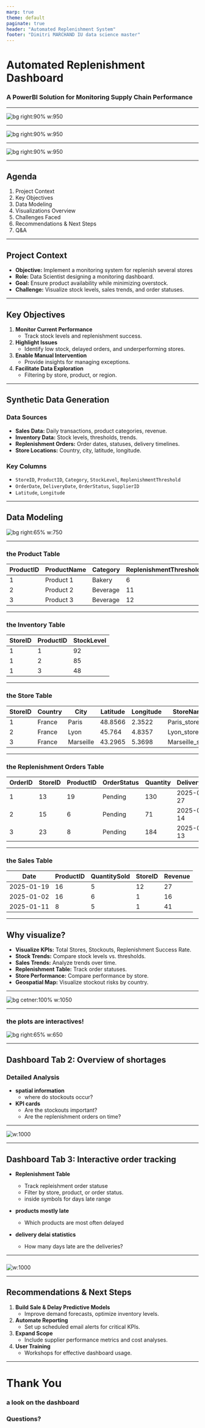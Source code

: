 ```yaml
---
marp: true
theme: default
paginate: true
header: "Automated Replenishment System"
footer: "Dimitri MARCHAND IU data science master"
---
```


# Automated Replenishment Dashboard

### A PowerBI Solution for Monitoring Supply Chain Performance




<!-- 
Hello, my name is Dimitri MARCHAND, I am a data science student and I'm excited to present my project on Automated Replenishment System dashboard today.

In today's rapidly evolving retail landscape, maintaining optimal inventory levels while minimizing costs has become increasingly complex. my PowerBI dashboard addresses these challenges head-on by providing real-time insights and actionable intelligence to supply chain experts.

I wanted to prototype a valuable solution therefore I simulated data and built a powerBI dashboard that you can see now. 
-->

---
![bg right:90% w:950](figures/tab1.jpg#center)

<!--
first tab, most important indicator
-->

---
![bg right:90% w:950](figures/tab2.jpg#center)
<!--
second tab, wiuth more granular data
-->



---
![bg right:90% w:950](figures/tab3.jpg#center)
<!--
third tab, with emphasis on replenishment
-->



---
## Agenda

1. Project Context  
2. Key Objectives   
4. Data Modeling  
5. Visualizations Overview  
7. Challenges Faced  
8. Recommendations & Next Steps  
9. Q&A



<!-- 
Let's walk through today's agenda. We'll start with the project context to understand why this dashboard was necessary. Then we'll examine my key objectives and the data modeling approach that supports them.

The bulk of my time will be spent exploring the various visualizations I've implemented and how they address specific business needs. We'll also discuss the challenges I encountered and overcame during development.

-->
---

## Project Context

- **Objective:** Implement a monitoring system for replenish several stores
- **Role:** Data Scientist designing a monitoring dashboard.
- **Goal:** Ensure product availability while minimizing overstock.
- **Challenge:** Visualize stock levels, sales trends, and order statuses.

<!--
Let me set the stage for the use case. The project is to imagine a  retail network who has been expanding rapidly, and with that growth came increasing complexity in managing inventory across multiple locations. Manual monitoring became unsustainable, leading to both stockouts and overstock situations that were costing us significantly.

Here, the data scientist role isto create a dashboard that could serve as a single source of truth for my supply chain teams. This meant not just displaying data, but transforming it into actionable insights that could drive better decision-making.

-->
---

## Key Objectives

1. **Monitor Current Performance**  
   - Track stock levels and replenishment success.
2. **Highlight Issues**  
   - Identify low stock, delayed orders, and underperforming stores.
3. **Enable Manual Intervention**  
   - Provide insights for managing exceptions.
4. **Facilitate Data Exploration**  
   - Filtering by store, product, or region.

<!--
Objectives are typically a job centric skill and in this case I would have extensive consultations with supply chain managers, store operators, and logistics teams. To sum up, monitoring current performance isn't just about showing numbers - it's about providing context. My dashboard shows not just current stock levels, but how they compare to historical patterns and predetermined thresholds.

Issue highlighting is crucial because in a large operation, problems can easily go unnoticed until they become critical. I implemented a basic alert system that considers multiple factors -

Data exploration was designed to be intuitive yet powerful. Users can start with a high-level view and progressively filter down to specific regions, stores, or products, maintaining context at each level of detail.
-->
---

## Synthetic Data Generation

### **Data Sources**
- **Sales Data:** Daily transactions, product categories, revenue.
- **Inventory Data:** Stock levels, thresholds, trends.
- **Replenishment Orders:** Order dates, statuses, delivery timelines.
- **Store Locations:** Country, city, latitude, longitude.

### **Key Columns**
- `StoreID`, `ProductID`, `Category`, `StockLevel`, `ReplenishmentThreshold`
- `OrderDate`, `DeliveryDate`, `OrderStatus`, `SupplierID`
- `Latitude`, `Longitude`


<!--
To develop and test this dashboard effectively, I needed comprehensive data that would reflect real-world scenarios.

I created interconnected datasets that capture the essential relationships between sales, inventory, and replenishment processes.

Replenishment orders reflect varying lead times and occasional delays that are common in real supply chains.

-->

---

## Data Modeling

![bg right:65% w:750](figures/model.png#center)




<!--
The data model you see here is the backbone of my entire dashboard system. Its design was crucial for ensuring both performance and flexibility.

At the center, I have my fact tables - Inventory and Sales - which capture the dynamic aspects of my operation. These are surrounded by dimension tables that provide context and enable rich analysis capabilities.

The relationships between tables were carefully structured to support both detailed analysis and high-level aggregations. For example, the connection between Stores and Sales allows us to analyze performance at any geographic level - from individual stores up to entire regions.

-->
---

### the Product Table

| ProductID | ProductName | Category | ReplenishmentThreshold |
|-----------|-------------|----------|------------------------|
| 1         | Product 1   | Bakery   | 6                     |
| 2         | Product 2   | Beverage | 11                     |
| 3         | Product 3   | Beverage | 12                     |

<!--
The Product table is more than just a list of items - it's a crucial component that drives my replenishment logic. Each product's replenishment threshold is a domain-centric capital data, yet it was quite randomy set.

-->
---

### the Inventory Table

| StoreID | ProductID | StockLevel |
|---------|-----------|------------|
| 1       | 1         | 92         |
| 1       | 2         | 85         |
| 1       | 3         | 48         |

<!--
[1 minute]
The Inventory table represents my real-time stock position across all locations. What's particularly interesting here is how I track StockLevel - it's not just a static number, but a dynamic value that updates throughout the day.

-->



---

### the Store Table

| StoreID | Country | City      | Latitude | Longitude | StoreName     |
|---------|---------|-----------|----------|-----------|---------------|
| 1       | France  | Paris     | 48.8566  | 2.3522    | Paris_store   |
| 2       | France  | Lyon      | 45.764   | 4.8357    | Lyon_store    |
| 3       | France  | Marseille | 43.2965  | 5.3698    | Marseille_store|

<!--
[1.5 minutes]
my Store table is more than just a list of locations - it's a crucial component for my geospatial analysis. The inclusion of latitude and longitude coordinates enables sophisticated mapping capabilities.

-->
---

### the Replenishment Orders Table

| OrderID | StoreID | ProductID | OrderStatus | Quantity | DeliveryDate |
|---------|---------|-----------|-------------|----------|--------------|
| 1       | 13      | 19        | Pending     | 130      | 2025-01-27   |
| 2       | 15      | 6         | Pending     | 71       | 2025-01-14   |
| 3       | 23      | 8         | Pending     | 184      | 2025-01-13   |

<!--
The Replenishment Orders table is where I track the lifecycle of every order in my system. Each order has its own unique identifier and carries crucial timing information.

The OrderStatus field is crucial for an operations team. While these examples show 'Pending' status, I track multiple states including 'In Transit', 'Delayed', and 'Delivered', enabling us to proactively manage any supply chain disruptions.
-->
---

### the Sales Table

| Date       | ProductID | QuantitySold | StoreID | Revenue |
|------------|-----------|--------------|---------|---------|
| 2025-01-19 | 16        | 5            | 12      | 27      |
| 2025-01-02 | 16        | 6            | 1       | 16      |
| 2025-01-11 | 8         | 5            | 1       | 41      |

<!--
my Sales table captures the heartbeat of my retail operations. Each transaction is recorded with temporal, quantitative, and financial dimensions.

This granular sales data is crucial for my demand forecasting algorithms and helps determine optimal reorder points. I can identify not just how much we're selling, but also when we're selling it, enabling better inventory planning.
-->
---

## Why visualize?

- **Visualize KPIs:** Total Stores, Stockouts, Replenishment Success Rate.
- **Stock Trends:** Compare stock levels vs. thresholds.
- **Sales Trends:** Analyze trends over time.
- **Replenishment Table:** Track order statuses.
- **Store Performance:** Compare performance by store.
- **Geospatial Map:** Visualize stockout risks by country.


<!--
The choice of visualizations wasn't arbitrary - each visual element was selected to address specific business needs and cognitive principles. Let me explain my thinking behind each one.

KPIs are presented prominently because they provide immediate context for all other metrics. I carefully selected these metrics to give a balanced view of both operational efficiency and customer service levels.

The stock trends visualization uses both absolute levels and relative comparisons to thresholds. This dual approach helps users quickly identify not just current issues, but emerging problems before they become critical.

Although it is not part of this exercice, I add that sales trend analysis benefit from granular data, thus a correct timestamp is capital.

The geospatial visualization was particularly important for my multi-country operation. It helps identify regional patterns that might be missed in tabular data, such as weather-related impacts or regional preferences affecting stock levels.
-->
---



![bg cetner:100% w:1050](figures/tab1.jpg)

<!--
The first tab of my dashboard serves as a high-level overview that answers the most crucial questions my supply chain managers have. Let me walk you through its design principles.

The revenue and sales circle charts provide immediate insights into performance across countries and categories. I chose circular visualizations here because they excel at showing proportional relationships while making efficient use of space.

The interactive nature of these charts was a key design decision. Users can quickly isolate specific segments to investigate patterns or anomalies, making it an effective tool for both routine monitoring and deep-dive analysis.
-->
---

### the plots are interactives!

![bg right:65% w:650](figures/interactive_sales.jpg)

<!--  
I can select either a coutry or a category to check a pattern. For example, my simulation gindicatesq that italian stores low dairy sales
-->
---


## Dashboard Tab 2: Overview of shortages

### **Detailed Analysis**
- **spatial information**  
   - where do stockouts occur?
- **KPI cards**  
   - Are the stockouts important?
   - Are the replenishment orders on time?


<!--
In the second tab, I wanted to provide a more detailed analysis of stockouts and replenishment performance. Let's take a closer look at the design choices I made here.
The first section, 'Where do stockouts occur?', is a spatial visualization. This was a deliberate choice because it allows users to quickly identify patterns in stockouts across different countries.
The second section, 'Are the stockouts important?', is a set of KPIs. These KPIs provide a quantitative assessment of the severity of stockouts.

-->
---

![w:1000](figures/shortage.jpg)

<!--
This second tab allows deeper investigation. Users can track sales trends and identify supply chain bottlenecks.
In particular, I found interesting to see the shortage per product. 
-->
---

## Dashboard Tab 3: Interactive order tracking

- **Replenishment Table**  
   - Track repleishment order statuse
   - Filter by store, product, or order status.
   - inside symbols for days late range

- **products mostly late**  
   - Which products are most often delayed

- **delivery delai statistics**
   - How many days late are the deliveries?

<!--
I designed a thrird tab to allow deeper investigation. Users can track sales trends and identify supply chain bottlenecks.
To desin it, I asked myself:
- How can I provide a detailed view of replenishment orders?
- How can I identify the most frequently delayed products?
- How can I visualize the average delay per product?

-->


---
### 
![w:1000](figures/order_status.jpg)

<!--  
A little look on the visuals.
-->
---

## Recommendations & Next Steps

1. **Build Sale & Delay Predictive Models**  
   - Improve demand forecasts, optimize inventory levels.
2. **Automate Reporting**  
   - Set up scheduled email alerts for critical KPIs.
3. **Expand Scope**  
   - Include supplier performance metrics and cost analyses.
4. **User Training**  
   - Workshops for effective dashboard usage.



<!--  
In my opinion, he next steps involve refining predictive analytics, automating alerts, and expanding the dashboard's capabilities.
-->
---

# Thank You  
### a look on the dashboard
### Questions?



<!--  
Thank you for your time! I am happy to take any questions about the dashboard and its design.
-->